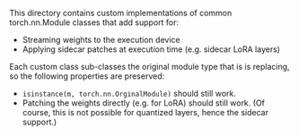 
This directory contains custom implementations of common torch.nn.Module classes that add support for:
- Streaming weights to the execution device
- Applying sidecar patches at execution time (e.g. sidecar LoRA layers)

Each custom class sub-classes the original module type that is is replacing, so the following properties are preserved:
- `isinstance(m, torch.nn.OrginalModule)` should still work.
- Patching the weights directly (e.g. for LoRA) should still work. (Of course, this is not possible for quantized layers, hence the sidecar support.)
